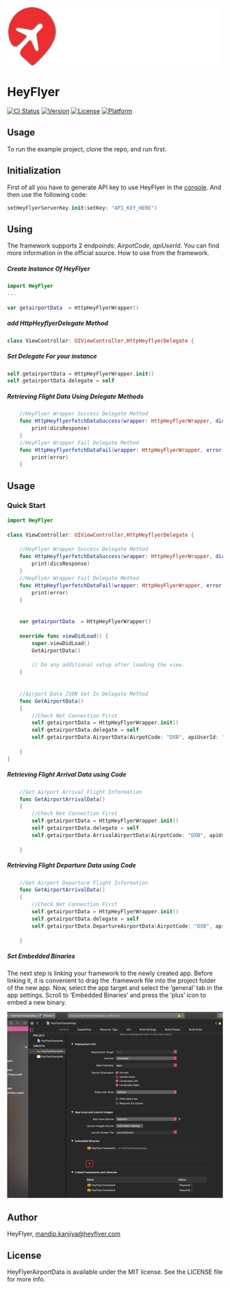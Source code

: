 ![](Logo/PNG/header.png)


# HeyFlyer

[![CI Status](https://img.shields.io/travis/icanpunit/HeyFlyerAirportData.svg?style=flat)](https://travis-ci.org/icanpunit/HeyFlyerAirportData)
[![Version](https://img.shields.io/cocoapods/v/HeyFlyerAirportData.svg?style=flat)](https://cocoapods.org/pods/HeyFlyerAirportData)
[![License](https://img.shields.io/cocoapods/l/HeyFlyerAirportData.svg?style=flat)](https://cocoapods.org/pods/HeyFlyerAirportData)
[![Platform](https://img.shields.io/cocoapods/p/HeyFlyerAirportData.svg?style=flat)](https://cocoapods.org/pods/HeyFlyerAirportData)

## Usage

To run the example project, clone the repo, and run  first.

## Initialization

First of all you have to generate API key to use HeyFlyer in the <a href="https://www.heyflyer.com/e/">console</a>.
And then use the following code:
```swift
setHeyFlyerServerKey.init(setKey: "API_KEY_HERE")
```

## Using

The framework supports 2 endpoinds: <i>AirpotCode</i>, <i>apiUserId</i>. You can find more information in the official source. How to use from the framework.

##### Create Instance Of HeyFlyer
```swift
import HeyFlyer
...

var getairportData  = HttpHeyFlyerWrapper()
```

##### add HttpHeyflyerDelegate Method 

```swift
class ViewController: UIViewController,HttpHeyflyerDelegate {
```

##### Set Delegate For your instance 

```swift
self.getairportData = HttpHeyFlyerWrapper.init()
self.getairportData.delegate = self
```


##### Retrieving Flight Data Using Delegate Methods

```swift
    //HeyFlyer Wrapper Success Delegate Method
    func HttpHeyflyerfetchDataSuccess(wrapper: HttpHeyFlyerWrapper, dicsResponse: NSMutableDictionary) {
        print(dicsResponse)
    }
    //HeyFlyer Wrapper Fail Delegate Method
    func HttpHeyflyerfetchDataFail(wrapper: HttpHeyFlyerWrapper, error: NSError) {
        print(error)
    }
```
## Usage

### Quick Start

```swift
import HeyFlyer

class ViewController: UIViewController,HttpHeyflyerDelegate {
    
    //HeyFlyer Wrapper Success Delegate Method
    func HttpHeyflyerfetchDataSuccess(wrapper: HttpHeyFlyerWrapper, dicsResponse: NSMutableDictionary) {
        print(dicsResponse)
    }
    //HeyFlyer Wrapper Fail Delegate Method
    func HttpHeyflyerfetchDataFail(wrapper: HttpHeyFlyerWrapper, error: NSError) {
        print(error)
    }
    
    
    var getairportData  = HttpHeyFlyerWrapper()
    
    override func viewDidLoad() {
        super.viewDidLoad()
        GetAirportData()
       
        // Do any additional setup after loading the view.
    }
    
    
    //Airport Data JSON Get In Delegate Method
    func GetAirportData()
    {
        //Check Net Connection First
        self.getairportData = HttpHeyFlyerWrapper.init()
        self.getairportData.delegate = self
        self.getairportData.AirportData(AirpotCode: "DXB", apiUserId: "1")
        
    }
}
```

##### Retrieving Flight Arrival Data using Code

```swift
    //Get Airport Arrival Flight Information
    func GetAirportArrivalData()
    {
        //Check Net Connection First
        self.getairportData = HttpHeyFlyerWrapper.init()
        self.getairportData.delegate = self
        self.getairportData.ArrivalAirportData(AirpotCode: "DXB", apiUserId: "1")
        
    }
```

##### Retrieving Flight Departure Data using Code

```swift
    //Get Airport Departure Flight Information
    func GetAirportArrivalData()
    {
        //Check Net Connection First
        self.getairportData = HttpHeyFlyerWrapper.init()
        self.getairportData.delegate = self
        self.getairportData.DepartureAirportData(AirpotCode: "DXB", apiUserId: "1")
        
    }
```

##### Set Embedded Binaries

The next step is linking your framework to the newly created app. Before linking it, it is convenient to drag the .framework file into the project folder of the new app. Now, select the app target and select the ‘general’ tab in the app settings. Scroll to ‘Embedded Binaries’ and press the ‘plus’ icon to embed a new binary.

![](Logo/PNG/screenAmbed.png)



## Author

HeyFlyer, mandip.kanjiya@heyflyer.com

## License

HeyFlyerAirportData is available under the MIT license. See the LICENSE file for more info.
